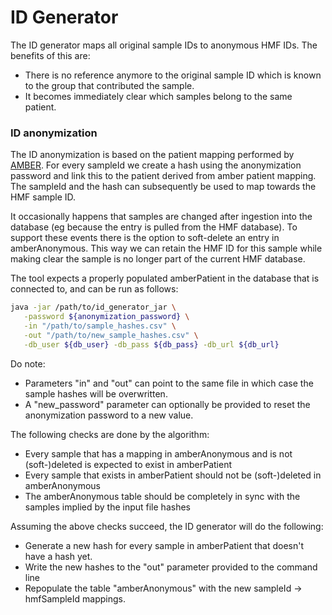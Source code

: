 # ID Generator

The ID generator maps all original sample IDs to anonymous HMF IDs. The benefits of this are:
 - There is no reference anymore to the original sample ID which is known to the group that contributed the sample.
 - It becomes immediately clear which samples belong to the same patient.
 
 ### ID anonymization
 
The ID anonymization is based on the patient mapping performed by [AMBER](../amber/README.md).
For every sampleId we create a hash using the anonymization password and link this to the patient derived from amber patient mapping.
The sampleId and the hash can subsequently be used to map towards the HMF sample ID.

It occasionally happens that samples are changed after ingestion into the database (eg because the entry is pulled from the HMF database).
To support these events there is the option to soft-delete an entry in amberAnonymous. This way we can retain the HMF ID for this sample 
while making clear the sample is no longer part of the current HMF database. 

The tool expects a properly populated amberPatient in the database that is connected to, and can be run as follows:
 ```bash
java -jar /path/to/id_generator_jar \
    -password ${anonymization_password} \
    -in "/path/to/sample_hashes.csv" \
    -out "/path/to/new_sample_hashes.csv" \
    -db_user ${db_user} -db_pass ${db_pass} -db_url ${db_url}
 ```

Do note:
 - Parameters "in" and "out" can point to the same file in which case the sample hashes will be overwritten.
 - A "new_password" parameter can optionally be provided to reset the anonymization password to a new value.  

The following checks are done by the algorithm:
 - Every sample that has a mapping in amberAnonymous and is not (soft-)deleted is expected to exist in amberPatient
 - Every sample that exists in amberPatient should not be (soft-)deleted in amberAnonymous
 - The amberAnonymous table should be completely in sync with the samples implied by the input file hashes 

Assuming the above checks succeed, the ID generator will do the following:
 - Generate a new hash for every sample in amberPatient that doesn't have a hash yet. 
 - Write the new hashes to the "out" parameter provided to the command line
 - Repopulate the table "amberAnonymous" with the new sampleId -> hmfSampleId mappings.


 
   